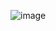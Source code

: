 ![image](https://github.com/LukartaSaini/E-Commerce-website-MERN-/assets/104339528/3f463fe0-0926-4e81-92ad-a40d3b118812)
